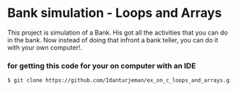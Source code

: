 # Bank simulation - Loops and Arrays

This project is simulation of a Bank.
His got all the activities that you can do in the bank.
Now instead of doing that infront a bank teller, you can do it with your own computer!.

### for getting this code for your on computer with an IDE

```sh
$ git clone https://github.com/Idanturjeman/ex_on_c_loops_and_arrays.git

```


